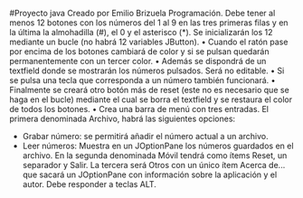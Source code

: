 #Proyecto java
Creado por Emilio Brizuela
Programación.
Debe tener al menos 12 botones con los números del 1 al 9 en las tres primeras filas y en la última
la almohadilla (#), el 0 y el asterisco (*). Se inicializarán los 12 mediante un bucle (no habrá 12
variables JButton).
• Cuando el ratón pase por encima de los botones cambiará de color y si se pulsan quedarán
permanentemente con un tercer color.
• Además se dispondrá de un textfield donde se mostrarán los números pulsados. Será no editable.
• Si se pulsa una tecla que corresponda a un número también funcionará.
• Finalmente se creará otro botón más de reset (este no es necesario que se haga en el bucle)
mediante el cual se borra el textfield y se restaura el color de todos los botones.
• Crea una barra de menú con tres entradas. El primera denominada Archivo, habrá las siguientes
opciones:
- Grabar número: se permitirá añadir el número actual a un archivo.
- Leer números: Muestra en un JOptionPane los números guardados en el archivo.
En la segunda denominada Móvil tendrá como ítems Reset, un separador y Salir. La tercera será
Otros con un único ítem Acerca de... que sacará un JOptionPane con información sobre la aplicación
y el autor. Debe responder a teclas ALT.
